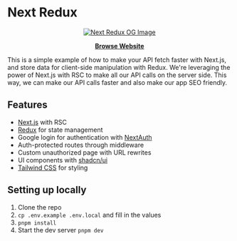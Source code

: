 # Next Redux

<p align="center">
  <a href="https://next-redux-ts.vercel.app/login" target="_blank" rel="noopener noreferrer">
    <img src="https://next-redux-ts.vercel.app/opengraph-image.png" alt="Next Redux OG Image">
  </a>
</p>

<p align="center">
  <a href="https://next-redux-ts.vercel.app/login" target="_blank" rel="noopener noreferrer">
    <strong>Browse Website</strong>
  </a>
</p>

This is a simple example of how to make your API fetch faster with Next.js, and store data for client-side manipulation with Redux. We're leveraging the power of Next.js with RSC to make all our API calls on the server side. This way, we can make our API calls faster and also make our app SEO friendly.

## Features

- [Next.js](https://nextjs.org/docs/app) with RSC
- [Redux](https://react-redux.js.org/) for state management
- Google login for authentication with [NextAuth](https://next-auth.js.org/)
- Auth-protected routes through middleware
- Custom unauthorized page with URL rewrites
- UI components with [shadcn/ui](https://ui.shadcn.com/)
- [Tailwind CSS](https://tailwindcss.com/) for styling

## Setting up locally

1. Clone the repo
1. `cp .env.example .env.local` and fill in the values
1. `pnpm install`
1. Start the dev server `pnpm dev`
